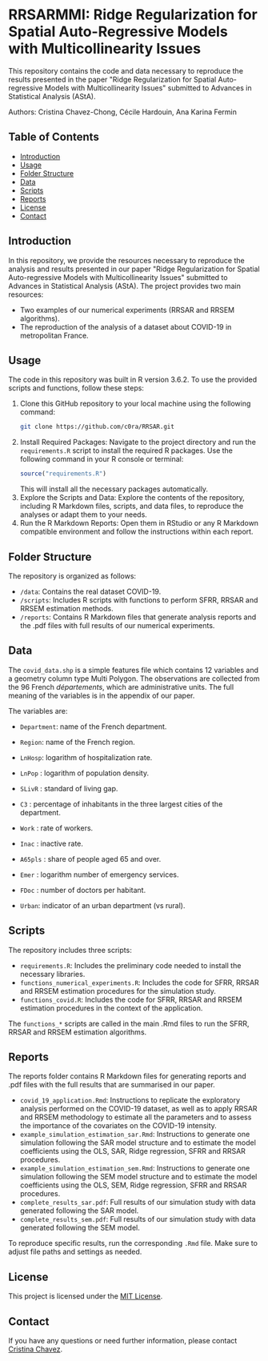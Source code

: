 # RRSARMMI: Ridge Regularization for Spatial Auto-Regressive Models with Multicollinearity Issues

This repository contains the code and data necessary to reproduce the results presented in the paper "Ridge Regularization for Spatial Auto-regressive Models with Multicollinearity Issues" submitted to Advances in Statistical Analysis (AStA). 

Authors: Cristina Chavez-Chong, Cécile Hardouin, Ana Karina Fermin

## Table of Contents

- [Introduction](#introduction)
- [Usage](#usage)
- [Folder Structure](#folder-structure)
- [Data](#data)
- [Scripts](#scripts)
- [Reports](#reports)
- [License](#license)
- [Contact](#contact)

## Introduction

In this repository, we provide the resources necessary to reproduce the analysis and results presented in our paper "Ridge Regularization for Spatial Auto-regressive Models with Multicollinearity Issues" submitted to Advances in Statistical Analysis (AStA). The project provides two main resources:

- Two examples of our numerical experiments (RRSAR and RRSEM algorithms).
- The reproduction of the analysis of a dataset about COVID-19 in metropolitan France.

## Usage

The code in this repository was built in R version 3.6.2.  To use the provided scripts and functions, follow these steps:

1. Clone this GitHub repository to your local machine using the following command:
   ```bash
   git clone https://github.com/c0ra/RRSAR.git
   ```
2. Install Required Packages:
Navigate to the project directory and run the `requirements.R` script to install the required R packages. Use the following command in your R console or terminal:
   ```R
   source("requirements.R")
   ```
   This will install all the necessary packages automatically.
3. Explore the Scripts and Data:
Explore the contents of the repository, including R Markdown files, scripts, and data files, to reproduce the analyses or adapt them to your needs.
4. Run the R Markdown Reports:
Open them in RStudio or any R Markdown compatible environment and follow the instructions within each report.

## Folder Structure

The repository is organized as follows:

- `/data`: Contains the real dataset COVID-19.
- `/scripts`: Includes R scripts with functions to perform SFRR, RRSAR and RRSEM estimation methods.
- `/reports`: Contains R Markdown files that generate analysis reports and the .pdf files with full results of our numerical experiments.

## Data

The  `covid_data.shp` is a simple features file which contains 12 variables and a geometry column type Multi Polygon. The observations are collected from the 96 French *départements*, which are administrative units. The full meaning of the variables is in the appendix of our paper.

The variables are:

* `Department`: name of the French department.

* `Region`: name of the French region.

* `LnHosp`: logarithm of hospitalization rate.

* `LnPop` : logarithm of population density.

* `SLivR` : standard of living gap.

* `C3` : percentage of inhabitants in the three largest cities of the department.

* `Work` : rate of workers.

* `Inac` : inactive rate.

* `A65pls` : share of people aged 65 and over.

* `Emer` : logarithm number of emergency services.

* `FDoc` : number of doctors per habitant.

* `Urban`: indicator of an urban department (vs rural).

## Scripts

The repository includes three scripts:

- `requirements.R`: Includes the preliminary code needed to install the necessary libraries.
- `functions_numerical_experiments.R`: Includes the code for SFRR, RRSAR and RRSEM estimation procedures for the simulation study.
- `functions_covid.R`: Includes the code for SFRR, RRSAR and RRSEM estimation procedures in the context of the application.

The `functions_*` scripts are called in the main .Rmd files to run the SFRR, RRSAR and RRSEM estimation algorithms.

## Reports

The reports folder contains R Markdown files for generating reports and .pdf files with the full results that are summarised in our paper. 

- `covid_19_application.Rmd`: Instructions to replicate the exploratory analysis performed on the COVID-19 dataset, as well as to apply RRSAR and RRSEM methodology to estimate all the parameters and to assess the importance of the covariates on the COVID-19 intensity.
- `example_simulation_estimation_sar.Rmd`: Instructions to generate one simulation following the SAR model structure and to estimate the model coefficients using the OLS, SAR, Ridge regression, SFRR and RRSAR procedures.
- `example_simulation_estimation_sem.Rmd`: Instructions to generate one simulation following the SEM model structure and to estimate the model coefficients using the OLS, SEM, Ridge regression, SFRR and RRSAR procedures.
- `complete_results_sar.pdf`: Full results of our simulation study with data generated following the SAR model.
- `complete_results_sem.pdf`: Full results of our simulation study with data generated following the SEM model.

To reproduce specific results, run the corresponding `.Rmd` file. Make sure to adjust file paths and settings as needed.

## License

This project is licensed under the [MIT License](LICENSE).

## Contact

If you have any questions or need further information, please contact [Cristina Chavez](mailto:cristi0929@gmail.com).
